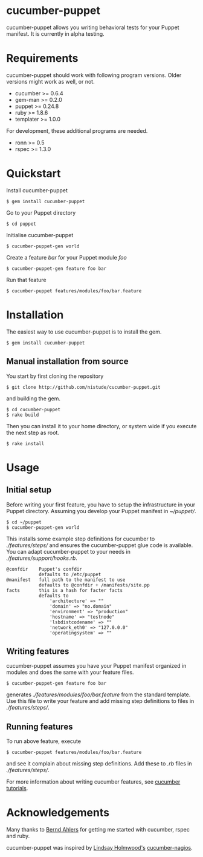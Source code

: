 # cucumber-puppet

cucumber-puppet allows you writing behavioral tests for your Puppet manifest.
It is currently in alpha testing.

# Requirements

cucumber-puppet should work with following program versions. Older versions
might work as well, or not.

- cucumber >= 0.6.4
- gem-man >= 0.2.0
- puppet >= 0.24.8
- ruby >= 1.8.6
- templater >= 1.0.0

For development, these additional programs are needed.

- ronn >= 0.5
- rspec >= 1.3.0

# Quickstart

Install cucumber-puppet

    $ gem install cucumber-puppet

Go to your Puppet directory

    $ cd puppet

Initialise cucumber-puppet

    $ cucumber-puppet-gen world

Create a feature *bar* for your Puppet module *foo*

    $ cucumber-puppet-gen feature foo bar

Run that feature

    $ cucumber-puppet features/modules/foo/bar.feature

# Installation

The easiest way to use cucumber-puppet is to install the gem.

    $ gem install cucumber-puppet

## Manual installation from source

You start by first cloning the repository

    $ git clone http://github.com/nistude/cucumber-puppet.git

and building the gem.

    $ cd cucumber-puppet
    $ rake build

Then you can install it to your home directory, or system wide if you execute
the next step as root.

    $ rake install

# Usage

## Initial setup

Before writing your first feature, you have to setup the infrastructure in
your Puppet directory. Assuming you develop your Puppet manifest in *~/puppet/*.

    $ cd ~/puppet
    $ cucumber-puppet-gen world

This installs some example step definitions for cucumber to *./features/steps/*
and ensures the cucumber-puppet glue code is available. You can adapt
cucumber-puppet to your needs in *./features/support/hooks.rb*.

    @confdir    Puppet's confdir
                defaults to /etc/puppet
    @manifest   full path to the manifest to use
                defaults to @confdir + /manifests/site.pp
    facts       this is a hash for facter facts
                defaults to
                    'architecture' => ""
                    'domain' => "no.domain"
                    'environment' => "production"
                    'hostname' => "testnode"
                    'lsbdistcodename' => ""
                    'network_eth0' => "127.0.0.0"
                    'operatingsystem' => ""

## Writing features

cucumber-puppet assumes you have your Puppet manifest organized in modules and
does the same with your feature files.

    $ cucumber-puppet-gen feature foo bar

generates *./features/modules/foo/bar.feature* from the standard template. Use
this file to write your feature and add missing step definitions to files in
*./features/steps/*.

## Running features

To run above feature, execute

    $ cucumber-puppet features/modules/foo/bar.feature

and see it complain about missing step definitions. Add these to *.rb* files in
*./features/steps/*.

For more information about writing cucumber features, see
[cucumber tutorials](http://wiki.github.com/aslakhellesoy/cucumber/tutorials-and-related-blog-posts).

# Acknowledgements

Many thanks to [Bernd Ahlers](http://www.ba-net.org/) for getting me started
with cucumber, rspec and ruby.

cucumber-puppet was inspired by
[Lindsay Holmwood's](http://holmwood.id.au/~lindsay/)
[cucumber-nagios](http://auxesis.github.com/cucumber-nagios/).
